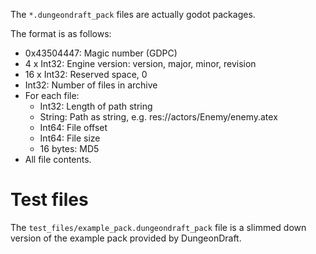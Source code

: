 The `*.dungeondraft_pack` files are actually godot packages.

The format is as follows:

- 0x43504447: Magic number (GDPC)
- 4 x Int32: Engine version: version, major, minor, revision
- 16 x Int32: Reserved space, 0
- Int32: Number of files in archive
- For each file:
  - Int32: Length of path string
  - String: Path as string, e.g. res://actors/Enemy/enemy.atex
  - Int64: File offset
  - Int64: File size
  - 16 bytes: MD5
- All file contents.

# Test files
The `test_files/example_pack.dungeondraft_pack` file is a slimmed down version of
the example pack provided by DungeonDraft.